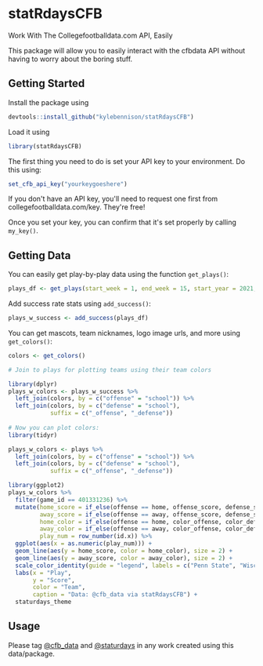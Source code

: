 # statRdaysCFB
Work With The Collegefootballdata.com API, Easily

This package will allow you to easily interact with the cfbdata API without having to worry about the boring stuff.

## Getting Started

Install the package using
``` r
devtools::install_github("kylebennison/statRdaysCFB")
```

Load it using
``` r
library(statRdaysCFB)
```

The first thing you need to do is set your API key to your environment. Do this using:
``` r
set_cfb_api_key("yourkeygoeshere")
```

If you don't have an API key, you'll need to request one first from collegefootballdata.com/key. They're free!

Once you set your key, you can confirm that it's set properly by calling ```my_key()```.

## Getting Data

You can easily get play-by-play data using the function ```get_plays()```:

``` r
plays_df <- get_plays(start_week = 1, end_week = 15, start_year = 2021, end_year = 2021)
```

Add success rate stats using ```add_success()```:
``` r
plays_w_success <- add_success(plays_df)
```

You can get mascots, team nicknames, logo image urls, and more using ```get_colors()```:
``` r
colors <- get_colors()

# Join to plays for plotting teams using their team colors

library(dplyr)
plays_w_colors <- plays_w_success %>% 
  left_join(colors, by = c("offense" = "school")) %>% 
  left_join(colors, by = c("defense" = "school"),
            suffix = c("_offense", "_defense"))
            
# Now you can plot colors:
library(tidyr)

plays_w_colors <- plays %>% 
  left_join(colors, by = c("offense" = "school")) %>% 
  left_join(colors, by = c("defense" = "school"),
            suffix = c("_offense", "_defense"))

library(ggplot2)
plays_w_colors %>% 
  filter(game_id == 401331236) %>% 
  mutate(home_score = if_else(offense == home, offense_score, defense_score),
         away_score = if_else(offense == away, offense_score, defense_score),
         home_color = if_else(offense == home, color_offense, color_defense),
         away_color = if_else(offense == away, color_offense, color_defense),
         play_num = row_number(id.x)) %>%
  ggplot(aes(x = as.numeric(play_num))) + 
  geom_line(aes(y = home_score, color = home_color), size = 2) +
  geom_line(aes(y = away_score, color = away_color), size = 2) +
  scale_color_identity(guide = "legend", labels = c("Penn State", "Wisconsin")) +
  labs(x = "Play",
       y = "Score",
       color = "Team",
       caption = "Data: @cfb_data via statRdaysCFB") +
  staturdays_theme
```

## Usage

Please tag [@cfb_data](https://twitter.com/cfb_data) and [@staturdays](https://twitter.com/Staturdays) in any work created using this data/package.

